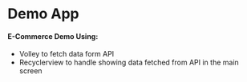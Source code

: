 # Demo App

<h4> E-Commerce Demo Using: </h4>

- Volley to fetch data form API <br>
- Recyclerview to handle showing data fetched from API in the main screen

